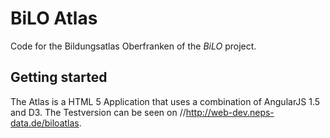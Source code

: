 ﻿# BiLO Atlas

Code for the Bildungsatlas Oberfranken of the *BiLO* project. 

## Getting started 
The Atlas is a HTML 5 Application that uses a combination of AngularJS 1.5 and D3. The Testversion can be seen on //http://web-dev.neps-data.de/biloatlas.

